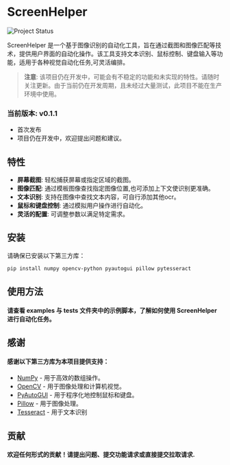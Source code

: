 # ScreenHelper

![Project Status](https://img.shields.io/badge/status-in%20development-orange.svg)

ScreenHelper 是一个基于图像识别的自动化工具，旨在通过截图和图像匹配等技术，提供用户界面的自动化操作。该工具支持文本识别、鼠标控制、键盘输入等功能，适用于各种视觉自动化任务,可灵活编排。

> **注意**: 该项目仍在开发中，可能会有不稳定的功能和未实现的特性。请随时关注更新。由于当前仍在开发周期，且未经过大量测试，此项目不能在生产环境中使用。

### 当前版本: v0.1.1

- 首次发布
- 项目仍在开发中，欢迎提出问题和建议。

## 特性

- **屏幕截图**: 轻松捕获屏幕或指定区域的截图。
- **图像匹配**: 通过模板图像查找指定图像位置,也可添加上下文使识别更准确。
- **文本识别**: 支持在图像中查找文本内容，可自行添加其他ocr。
- **鼠标和键盘控制**: 通过模拟用户操作进行自动化。
- **灵活的配置**: 可调整参数以满足特定需求。

## 安装

请确保已安装以下第三方库：

```bash
pip install numpy opencv-python pyautogui pillow pytesseract
```

## 使用方法
#### 请查看 examples 与 tests 文件夹中的示例脚本，了解如何使用 ScreenHelper 进行自动化任务。

## 感谢
#### 感谢以下第三方库为本项目提供支持：

- [NumPy](https://numpy.org/) - 用于高效的数组操作。
- [OpenCV](https://opencv.org/) - 用于图像处理和计算机视觉。
- [PyAutoGUI](https://pyautogui.readthedocs.io/) - 用于程序化地控制鼠标和键盘。
- [Pillow](https://python-pillow.org/) - 用于图像处理。
- [Tesseract](https://github.com/tesseract-ocr/tesseract) - 用于文本识别


## 贡献
#### 欢迎任何形式的贡献！请提出问题、提交功能请求或直接提交拉取请求.